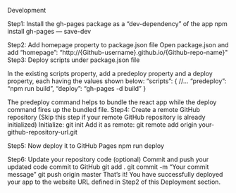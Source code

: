 Development


Step1: Install the gh-pages package as a “dev-dependency” of the app
npm install gh-pages — save-dev

Step2: Add homepage property to package.json file
Open package.json and add
“homepage”: “http://{Github-username}.github.io/{Github-repo-name}"
Step3: Deploy scripts under package.json file

In the existing scripts property, add a predeploy property and a deploy property, each having the values shown below:
“scripts”: {
//…
“predeploy”: “npm run build”,
“deploy”: “gh-pages -d build”
}

The predeploy command helps to bundle the react app while the deploy command fires up the bundled file.
Step4: Create a remote GitHub repository
(Skip this step if your remote GitHub repository is already initialized)
Initialize: git init
Add it as remote: git remote add origin your-github-repository-url.git

Step5: Now deploy it to GitHub Pages
npm run deploy

Step6: Update your repository code (optional)
Commit and push your updated code commit to GitHub
git add .
git commit -m “Your commit message”
git push origin master
That’s it! You have successfully deployed your app to the website URL defined in Step2 of this Deployment section.
